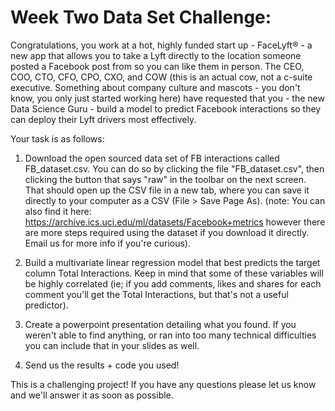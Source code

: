 # Week Two Data Set Challenge:

Congratulations, you work at a hot, highly funded start up - FaceLyft® - a new app that allows you to take a Lyft directly to the location someone posted a Facebook post from so you can like them in person. The CEO, COO, CTO, CFO, CPO, CXO, and COW (this is an actual cow, not a c-suite executive. Something about company culture and mascots - you don't know, you only just started working here) have requested that you - the new Data Science Guru - build a model to predict Facebook interactions so they can deploy their Lyft drivers most effectively.

Your task is as follows:

1) Download the open sourced data set of FB interactions called FB_dataset.csv. You can do so by clicking the file "FB_dataset.csv", then clicking the button that says "raw" in the toolbar on the next screen. That should open up the CSV file in a new tab, where you can save it directly to your computer as a CSV (File > Save Page As). 
(note: You can also find it here:
 https://archive.ics.uci.edu/ml/datasets/Facebook+metrics however there are more steps required using the dataset if you download it directly. Email us for more info if you're curious).

2) Build a multivariate linear regression model that best predicts the target column Total Interactions. Keep in mind that some of these variables will be highly correlated (ie; if you add comments, likes and shares for each comment you'll get the Total Interactions, but that's not a useful predictor).

3) Create a powerpoint presentation detailing what you found. If you weren't able to find anything, or ran into too many technical difficulties you can include that in your slides as well.

4) Send us the results + code you used!

This is a challenging project! If you have any questions please let us know and we'll answer it as soon as possible.

